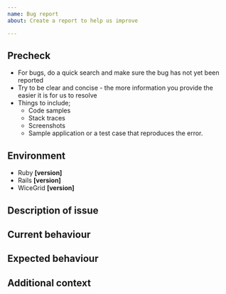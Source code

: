 ```yaml
---
name: Bug report
about: Create a report to help us improve

---
```


## Precheck

- For bugs, do a quick search and make sure the bug has not yet been reported
- Try to be clear and concise - the more information you provide the easier it is for us to resolve
- Things to include;
  - Code samples
  - Stack traces
  - Screenshots
  - Sample application or a test case that reproduces the error.

## Environment

- Ruby **[version]**
- Rails **[version]**
- WiceGrid **[version]**

## Description of issue


## Current behaviour


## Expected behaviour


## Additional context
